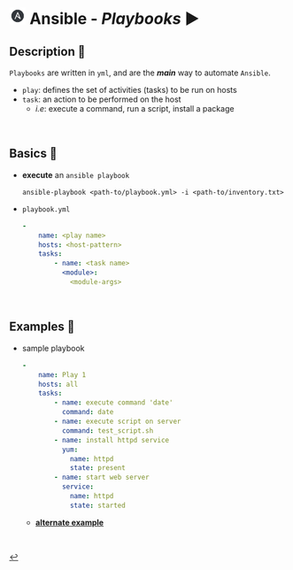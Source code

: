 # <img src="../../assets/img/ansible.png" width="30px"> **Ansible** - ***Playbooks*** ▶️

## **Description** 👀
`Playbooks` are written in `yml`, and are the ***main*** way to automate `Ansible`.

* `play`: defines the set of activities (tasks) to be run on hosts
* `task`: an action to be performed on the host
  * *i.e*: execute a command, run a script, install a package

<br />

## **Basics** 📝

* **execute** an `ansible playbook`

    ```shell
    ansible-playbook <path-to/playbook.yml> -i <path-to/inventory.txt>
    ```

* `playbook.yml`

    ```yml
    -
        name: <play name>
        hosts: <host-pattern>
        tasks:
            - name: <task name>
              <module>:
                <module-args>
    ```


<br />


## **Examples** 🧩

* sample playbook

    ```yml
    -
        name: Play 1
        hosts: all
        tasks:
            - name: execute command 'date'
              command: date
            - name: execute script on server
              command: test_script.sh
            - name: install httpd service
              yum:
                name: httpd
                state: present
            - name: start web server
              service: 
                name: httpd
                state: started
    ```

  * [**alternate example**](./sample-playbook.md)

<br />

[↩️](../README.md)
